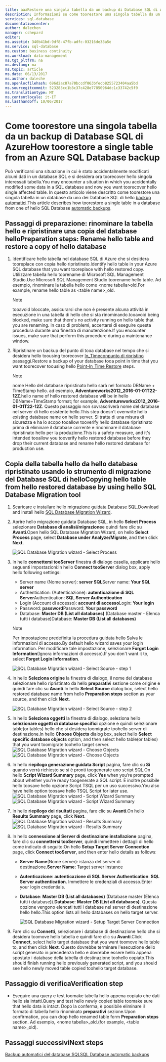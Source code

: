 ```yaml
---
title: aaaRestore una singola tabella da un backup di Database SQL di Azure | Documenti Microsoft
description: Informazioni su come toorestore una singola tabella da un backup di Database SQL di Azure.
services: sql-database
documentationcenter: 
author: dalechen
manager: cshepard
editor: 
ms.assetid: 340b41bd-9df8-47fb-adfc-03216de38a5e
ms.service: sql-database
ms.custom: business continuity
ms.workload: data-management
ms.tgt_pltfrm: na
ms.devlang: na
ms.topic: article
ms.date: 06/13/2017
ms.author: daleche
ms.openlocfilehash: 696d2ac87a70bccdf063bfecb8255723404aa5bd
ms.sourcegitcommit: 523283cc1b3c37c428e77850964dc1c33742c5f0
ms.translationtype: MT
ms.contentlocale: it-IT
ms.lasthandoff: 10/06/2017
---
```

# <a name="how-toorestore-a-single-table-from-an-azure-sql-database-backup"></a><span data-ttu-id="dc171-103">Come toorestore una singola tabella da un backup di Database SQL di Azure</span><span class="sxs-lookup"><span data-stu-id="dc171-103">How toorestore a single table from an Azure SQL Database backup</span></span>
<span data-ttu-id="dc171-104">Può verificarsi una situazione in cui è stato accidentalmente modificati alcuni dati in un database SQL e si desidera ora toorecover hello singola interessati tabella.</span><span class="sxs-lookup"><span data-stu-id="dc171-104">You may encounter a situation in which you accidentally modified some data in a SQL database and now you want toorecover hello single affected table.</span></span> <span data-ttu-id="dc171-105">In questo articolo viene descritto come toorestore una singola tabella in un database da uno dei Database SQL di hello [backup automatici](sql-database-automated-backups.md).</span><span class="sxs-lookup"><span data-stu-id="dc171-105">This article describes how toorestore a single table in a database from one of hello SQL Database [automatic backups](sql-database-automated-backups.md).</span></span>

## <a name="preparation-steps-rename-hello-table-and-restore-a-copy-of-hello-database"></a><span data-ttu-id="dc171-106">Passaggi di preparazione: rinominare la tabella hello e ripristinare una copia del database hello</span><span class="sxs-lookup"><span data-stu-id="dc171-106">Preparation steps: Rename hello table and restore a copy of hello database</span></span>
1. <span data-ttu-id="dc171-107">Identificare hello tabella nel database SQL di Azure che si desidera tooreplace con copia hello ripristinato.</span><span class="sxs-lookup"><span data-stu-id="dc171-107">Identify hello table in your Azure SQL database that you want tooreplace with hello restored copy.</span></span> <span data-ttu-id="dc171-108">Utilizzare tabella hello toorename di Microsoft SQL Management Studio.</span><span class="sxs-lookup"><span data-stu-id="dc171-108">Use Microsoft SQL Management Studio toorename hello table.</span></span> <span data-ttu-id="dc171-109">Ad esempio, rinominare la tabella hello come &lt;nome tabella&gt;old.</span><span class="sxs-lookup"><span data-stu-id="dc171-109">For example, rename hello table as &lt;table name&gt;_old.</span></span>
   
   > [!NOTE]
   > <span data-ttu-id="dc171-110">tooavoid bloccate, assicurarsi che non è presente alcuna attività in esecuzione in una tabella di hello che si sta rinominando.</span><span class="sxs-lookup"><span data-stu-id="dc171-110">tooavoid being blocked, make sure that there's no activity running on hello table that you are renaming.</span></span> <span data-ttu-id="dc171-111">In caso di problemi, accertarsi di eseguire questa procedura durante una finestra di manutenzione.</span><span class="sxs-lookup"><span data-stu-id="dc171-111">If you encounter issues, make sure that perform this procedure during a maintenance window.</span></span>
   >

2. <span data-ttu-id="dc171-112">Ripristinare un backup del punto di tooa database nel tempo che si desidera hello toousing toorecover [In_Timeconpunto di ripristino](sql-database-recovery-using-backups.md#point-in-time-restore) passaggi.</span><span class="sxs-lookup"><span data-stu-id="dc171-112">Restore a backup of your database tooa point in time that you want toorecover toousing hello [Point-In_Time Restore](sql-database-recovery-using-backups.md#point-in-time-restore) steps.</span></span>
   
   > [!NOTE]
   > <span data-ttu-id="dc171-113">nome Hello del database ripristinato hello sarà nel formato DBName + TimeStamp hello. ad esempio, **Adventureworks2012_2016-01-01T22-12Z**.</span><span class="sxs-lookup"><span data-stu-id="dc171-113">hello name of hello restored database will be in hello DBName+TimeStamp format; for example, **Adventureworks2012_2016-01-01T22-12Z**.</span></span> <span data-ttu-id="dc171-114">Questo passaggio non sovrascriverà nome del database nel server di hello esistente hello.</span><span class="sxs-lookup"><span data-stu-id="dc171-114">This step doesn't overwrite hello existing database name on hello server.</span></span> <span data-ttu-id="dc171-115">Si tratta di una misura di sicurezza e ha lo scopo tooallow tooverify hello database ripristinato prima di eliminare il database corrente e rinominare il database ripristinato hello per la produzione.</span><span class="sxs-lookup"><span data-stu-id="dc171-115">This is a safety measure, and it's intended tooallow you tooverify hello restored database before they drop their current database and rename hello restored database for production use.</span></span>
   
## <a name="copying-hello-table-from-hello-restored-database-by-using-hello-sql-database-migration-tool"></a><span data-ttu-id="dc171-116">Copia della tabella hello da hello database ripristinato usando lo strumento di migrazione del Database SQL di hello</span><span class="sxs-lookup"><span data-stu-id="dc171-116">Copying hello table from hello restored database by using hello SQL Database Migration tool</span></span>

1. <span data-ttu-id="dc171-117">Scaricare e installare hello [migrazione guidata Database SQL](https://sqlazuremw.codeplex.com).</span><span class="sxs-lookup"><span data-stu-id="dc171-117">Download and install hello [SQL Database Migration Wizard](https://sqlazuremw.codeplex.com).</span></span>
2. <span data-ttu-id="dc171-118">Aprire hello migrazione guidata Database SQL, in hello **Select Process** selezionare **Database di analisi/migrazione**e quindi fare clic su **Avanti**.</span><span class="sxs-lookup"><span data-stu-id="dc171-118">Open hello SQL Database Migration Wizard, on hello **Select Process** page, select **Database under Analyze/Migrate**, and then click **Next**.</span></span>

   ![SQL Database Migration wizard - Select Process](./media/sql-database-cloud-migrate-restore-single-table-azure-backup/1.png)

3. <span data-ttu-id="dc171-120">In hello **connettersi tooServer** finestra di dialogo casella, applicare hello seguenti impostazioni:</span><span class="sxs-lookup"><span data-stu-id="dc171-120">In hello **Connect tooServer** dialog box, apply hello following settings:</span></span>

   * <span data-ttu-id="dc171-121">Server name (Nome server): **server SQL**</span><span class="sxs-lookup"><span data-stu-id="dc171-121">Server name: **Your SQL server**</span></span>
   * <span data-ttu-id="dc171-122">Authentication: (Autenticazione): **autenticazione di SQL Server**</span><span class="sxs-lookup"><span data-stu-id="dc171-122">Authentication: **SQL Server Authentication**</span></span>
   * <span data-ttu-id="dc171-123">Login (Account di accesso): **account di accesso**</span><span class="sxs-lookup"><span data-stu-id="dc171-123">Login: **Your login**</span></span>
   * <span data-ttu-id="dc171-124">Password: **password**</span><span class="sxs-lookup"><span data-stu-id="dc171-124">Password: **Your password**</span></span>
   * <span data-ttu-id="dc171-125">Database: **Master DB (List all databases)** (Database master - Elenca tutti i database)</span><span class="sxs-lookup"><span data-stu-id="dc171-125">Database: **Master DB (List all databases)**</span></span>
   
   > [!NOTE]
   > <span data-ttu-id="dc171-126">Per impostazione predefinita la procedura guidata hello Salva le informazioni di accesso.</span><span class="sxs-lookup"><span data-stu-id="dc171-126">By default hello wizard saves your login information.</span></span> <span data-ttu-id="dc171-127">Per modificare tale impostazione, selezionare **Forget Login Information**(Ignora informazioni di accesso).</span><span class="sxs-lookup"><span data-stu-id="dc171-127">If you don't want it to, select **Forget Login Information**.</span></span>
   >
   
     ![SQL Database Migration wizard - Select Source - step 1](./media/sql-database-cloud-migrate-restore-single-table-azure-backup/2.png)
4. <span data-ttu-id="dc171-129">In hello **Seleziona origine** la finestra di dialogo, il nome del database selezionare hello ripristinato da hello **preparativi** sezione come origine e quindi fare clic su **Avanti**.</span><span class="sxs-lookup"><span data-stu-id="dc171-129">In hello **Select Source** dialog box, select hello restored database name from hello **Preparation steps** section as your source, and then click **Next**.</span></span>
   
    ![SQL Database Migration wizard - Select Source - step 2](./media/sql-database-cloud-migrate-restore-single-table-azure-backup/3.png)
5. <span data-ttu-id="dc171-131">In hello **Seleziona oggetti** la finestra di dialogo, seleziona hello **selezionare oggetti di database specifici** opzione e quindi selezionare table(or tables) hello che si desidera toomigrate toohello server di destinazione.</span><span class="sxs-lookup"><span data-stu-id="dc171-131">In hello **Choose Objects** dialog box, select hello **Select specific database objects** option, and then select hello table(or tables) that you want toomigrate toohello target server.</span></span>
   <span data-ttu-id="dc171-132">![SQL Database Migration wizard - Choose Objects](./media/sql-database-cloud-migrate-restore-single-table-azure-backup/4.png)</span><span class="sxs-lookup"><span data-stu-id="dc171-132">![SQL Database Migration wizard - Choose Objects](./media/sql-database-cloud-migrate-restore-single-table-azure-backup/4.png)</span></span>
6. <span data-ttu-id="dc171-133">In hello **riepilogo generazione guidata Script** pagina, fare clic su **Sì** quando verrà richiesto se si è pronti toogenerate uno script SQL.</span><span class="sxs-lookup"><span data-stu-id="dc171-133">On hello **Script Wizard Summary** page, click **Yes** when you’re prompted about whether you’re ready toogenerate a SQL script.</span></span> <span data-ttu-id="dc171-134">È inoltre possibile hello toosave hello opzione Script TSQL per un uso successivo.</span><span class="sxs-lookup"><span data-stu-id="dc171-134">You also have hello option toosave hello TSQL Script for later use.</span></span>
   <span data-ttu-id="dc171-135">![SQL Database Migration wizard - Script Wizard Summary](./media/sql-database-cloud-migrate-restore-single-table-azure-backup/5.png)</span><span class="sxs-lookup"><span data-stu-id="dc171-135">![SQL Database Migration wizard - Script Wizard Summary](./media/sql-database-cloud-migrate-restore-single-table-azure-backup/5.png)</span></span>
7. <span data-ttu-id="dc171-136">In hello **riepilogo dei risultati** pagina, fare clic su **Avanti**.</span><span class="sxs-lookup"><span data-stu-id="dc171-136">On hello **Results Summary** page, click **Next**.</span></span>
   <span data-ttu-id="dc171-137">![SQL Database Migration wizard - Results Summary](./media/sql-database-cloud-migrate-restore-single-table-azure-backup/6.png)</span><span class="sxs-lookup"><span data-stu-id="dc171-137">![SQL Database Migration wizard - Results Summary](./media/sql-database-cloud-migrate-restore-single-table-azure-backup/6.png)</span></span>
8. <span data-ttu-id="dc171-138">In hello **connessione al Server di destinazione installazione** pagina, fare clic su **connettersi tooServer**, quindi immettere i dettagli di hello come indicato di seguito:</span><span class="sxs-lookup"><span data-stu-id="dc171-138">On hello **Setup Target Server Connection** page, click **Connect tooServer**, and then enter hello details as follows:</span></span>
   
   * <span data-ttu-id="dc171-139">**Server Name**(Nome server): istanza del server di destinazione.</span><span class="sxs-lookup"><span data-stu-id="dc171-139">**Server Name**: Target server instance</span></span>
   * <span data-ttu-id="dc171-140">**Autenticazione**: **autenticazione di SQL Server**.</span><span class="sxs-lookup"><span data-stu-id="dc171-140">**Authentication**: **SQL Server authentication**.</span></span> <span data-ttu-id="dc171-141">Immettere le credenziali di accesso.</span><span class="sxs-lookup"><span data-stu-id="dc171-141">Enter your login credentials.</span></span>
   * <span data-ttu-id="dc171-142">**Database**: **Master DB (List all databases)** (Database master (Elenca tutti i database)).</span><span class="sxs-lookup"><span data-stu-id="dc171-142">**Database**: **Master DB (List all databases)**.</span></span> <span data-ttu-id="dc171-143">Questa opzione vengono elencati tutti i database nel server di destinazione hello hello.</span><span class="sxs-lookup"><span data-stu-id="dc171-143">This option lists all hello databases on hello target server.</span></span>
     
     ![SQL Database Migration wizard - Setup Target Server Connection](./media/sql-database-cloud-migrate-restore-single-table-azure-backup/7.png)
9. <span data-ttu-id="dc171-145">Fare clic su **Connetti**, selezionare i database di destinazione hello che si desidera toomove hello tabella e quindi fare clic su **Avanti**.</span><span class="sxs-lookup"><span data-stu-id="dc171-145">Click **Connect**, select hello target database that you want toomove hello table to, and then click **Next**.</span></span> <span data-ttu-id="dc171-146">Questo dovrebbe terminare l'esecuzione dello script generato in precedenza hello e dovrebbe essere hello appena spostato i database della tabella di destinazione toohello copiato.</span><span class="sxs-lookup"><span data-stu-id="dc171-146">This should finish running hello previously generated script, and you should see hello newly moved table copied toohello target database.</span></span>

## <a name="verification-step"></a><span data-ttu-id="dc171-147">Passaggio di verifica</span><span class="sxs-lookup"><span data-stu-id="dc171-147">Verification step</span></span>

- <span data-ttu-id="dc171-148">Eseguire una query e test toomake tabella hello appena copiato che dati hello sia intatti.</span><span class="sxs-lookup"><span data-stu-id="dc171-148">Query and test hello newly copied table toomake sure that hello data is intact.</span></span> <span data-ttu-id="dc171-149">Dopo la conferma, è possibile eliminare il formato di tabella hello rinominato **preparativi** sezione.</span><span class="sxs-lookup"><span data-stu-id="dc171-149">Upon confirmation, you can drop hello renamed table form **Preparation steps** section.</span></span> <span data-ttu-id="dc171-150">Ad esempio, &lt;nome tabella&gt;_old.</span><span class="sxs-lookup"><span data-stu-id="dc171-150">(for example, &lt;table name&gt;_old).</span></span>

## <a name="next-steps"></a><span data-ttu-id="dc171-151">Passaggi successivi</span><span class="sxs-lookup"><span data-stu-id="dc171-151">Next steps</span></span>
[<span data-ttu-id="dc171-152">Backup automatici del database SQL</span><span class="sxs-lookup"><span data-stu-id="dc171-152">SQL Database automatic backups</span></span>](sql-database-automated-backups.md)

